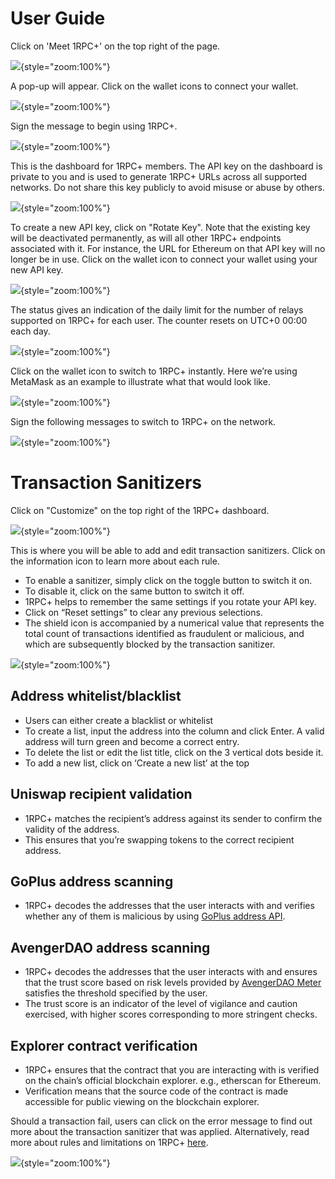 # User Guide

Click on 'Meet 1RPC+' on the top right of the page. 

![](../../assets/1rpc/1RPC+_1.png){style="zoom:100%"}

A pop-up will appear. Click on the wallet icons to connect your wallet. 

![](../../assets/1rpc/1RPC+_2.png){style="zoom:100%"}

Sign the message to begin using 1RPC+. 

![](../../assets/1rpc/1RPC+_3.png){style="zoom:100%"}

This is the dashboard for 1RPC+ members. The API key on the dashboard is private to you and is used to generate 1RPC+ URLs across all supported networks. Do not share this key publicly to avoid misuse or abuse by others. 

![](../../assets/1rpc/1RPC+_4.png){style="zoom:100%"}

To create a new API key, click on "Rotate Key". Note that the existing key will be deactivated permanently, as will all other 1RPC+ endpoints associated with it. For instance, the URL for Ethereum on that API key will no longer be in use. Click on the wallet icon to connect your wallet using your new API key. 

![](../../assets/1rpc/1RPC+_5.png){style="zoom:100%"}

The status gives an indication of the daily limit for the number of relays supported on 1RPC+ for each user. The counter resets on UTC+0 00:00 each day. 

![](../../assets/1rpc/1RPC+_6.png){style="zoom:100%"}

Click on the wallet icon to switch to 1RPC+ instantly. Here we’re using MetaMask as an example to illustrate what that would look like.

![](../../assets/1rpc/1RPC+_7.png){style="zoom:100%"}

Sign the following messages to switch to 1RPC+ on the network. 

![](../../assets/1rpc/1RPC+_8.png){style="zoom:100%"}

# Transaction Sanitizers

Click on "Customize" on the top right of the 1RPC+ dashboard. 

![](../../assets/1rpc/1RPC+_9.png){style="zoom:100%"}

This is where you will be able to add and edit transaction sanitizers. Click on the information icon to learn more about each rule. 

* To enable a sanitizer, simply click on the toggle button to switch it on. 
* To disable it, click on the same button to switch it off. 
* 1RPC+ helps to remember the same settings if you rotate your API key. 
* Click on “Reset settings” to clear any previous selections. 
* The shield icon is accompanied by a numerical value that represents the total count of transactions identified as fraudulent or malicious, and which are subsequently blocked by the transaction sanitizer.

![](../../assets/1rpc/1RPC+_10.png){style="zoom:100%"}

## Address whitelist/blacklist

* Users can either create a blacklist or whitelist
* To create a list, input the address into the column and click Enter. A valid address will turn green and become a correct entry.
* To delete the list or edit the list title, click on the 3 vertical dots beside it. 
* To add a new list, click on ‘Create a new list’ at the top 

##  Uniswap recipient validation
* 1RPC+ matches the recipient’s address against its sender to confirm the validity of the address.
* This ensures that you’re swapping tokens to the correct recipient address. 

## GoPlus address scanning
* 1RPC+ decodes the addresses that the user interacts with and verifies whether any of them is malicious by using [GoPlus address API](https://gopluslabs.io/).

## AvengerDAO address scanning
* 1RPC+ decodes the addresses that the user interacts with and ensures that the trust score based on risk levels provided by [AvengerDAO Meter](https://www.avengerdao.org/docs/meter/consumer-api/Endpoints#data) satisfies the threshold specified by the user.
* The trust score is an indicator of the level of vigilance and caution exercised, with higher scores corresponding to more stringent checks. 

## Explorer contract verification
* 1RPC+ ensures that the contract that you are interacting with is verified on the chain’s official blockchain explorer. e.g., etherscan for Ethereum.
* Verification means that the source code of the contract is made accessible for public viewing on the blockchain explorer. 

Should a transaction fail, users can click on the error message to find out more about the transaction sanitizer that was applied. Alternatively, read more about rules and limitations on 1RPC+ [here](./spec.md). 

![](../../assets/1rpc/1RPC+_11.png){style="zoom:100%"}
